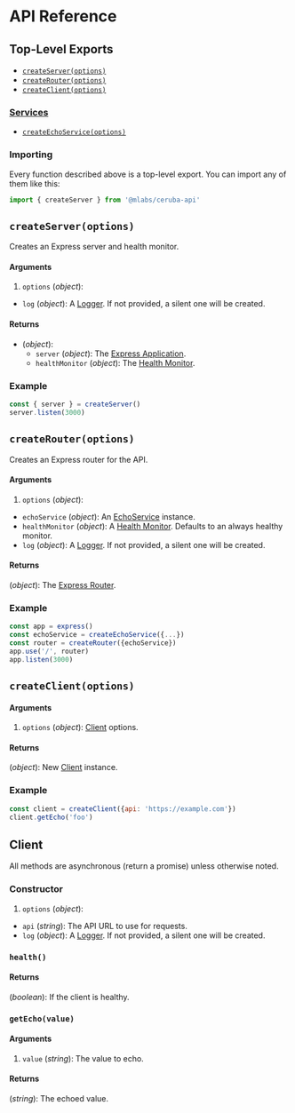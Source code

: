# API Reference

## Top-Level Exports

- [`createServer(options)`](#createserveroptions)
- [`createRouter(options)`](#createrouteroptions)
- [`createClient(options)`](#createclientoptions)

### [Services](services.md)

- [`createEchoService(options)`](services.md#createechoserviceoptions)

### Importing

Every function described above is a top-level export.
You can import any of them like this:

```js
import { createServer } from '@mlabs/ceruba-api'
```

## `createServer(options)`

Creates an Express server and health monitor.

#### Arguments

1. `options` (*object*):
  - `log` (*object*): A [Logger]. If not provided, a silent one will be created.

#### Returns

- (*object*):
  - `server` (*object*): The [Express Application].
  - `healthMonitor` (*object*): The [Health Monitor].

### Example

```js
const { server } = createServer()
server.listen(3000)
```

## `createRouter(options)`

Creates an Express router for the API.

#### Arguments

1. `options` (*object*):
  - `echoService` (*object*): An [EchoService](services.md#echoservice) instance.
  - `healthMonitor` (*object*): A [Health Monitor].
    Defaults to an always healthy monitor.
  - `log` (*object*): A [Logger]. If not provided, a silent one will be created.

#### Returns

(*object*): The [Express Router].

### Example

```js
const app = express()
const echoService = createEchoService({...})
const router = createRouter({echoService})
app.use('/', router)
app.listen(3000)
```

## `createClient(options)`

#### Arguments

1. `options` (*object*): [Client](#client) options.

#### Returns

(*object*): New [Client](#client) instance.

### Example

```js
const client = createClient({api: 'https://example.com'})
client.getEcho('foo')
```

## Client

All methods are asynchronous (return a promise) unless otherwise noted.

### Constructor

1. `options` (*object*):
  - `api` (*string*): The API URL to use for requests.
  - `log` (*object*): A [Logger]. If not provided, a silent one will be created.

### `health()`

#### Returns

(*boolean*): If the client is healthy.

### `getEcho(value)`

#### Arguments

1. `value` (*string*): The value to echo.

#### Returns

(*string*): The echoed value.

[Express Application]: https://expressjs.com/en/api.html#app
[Express Router]: https://expressjs.com/en/api.html#router
[Health Monitor]: https://fire-docs.meltwaterlabs.com/packages/health-monitor/
[Logger]: https://fire-docs.meltwaterlabs.com/packages/logger/
